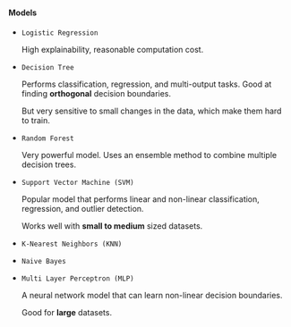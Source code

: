 #### Models

* `Logistic Regression`

    High explainability, reasonable computation cost.

* `Decision Tree`

    Performs classification, regression, and multi-output tasks. Good at finding **orthogonal** decision boundaries.

    But very sensitive to small changes in the data, which make them hard to train.


* `Random Forest`

    Very powerful model. Uses an ensemble method to combine multiple decision trees. 


* `Support Vector Machine (SVM)`

    Popular model that performs linear and non-linear classification, regression, and outlier detection.

    Works well with **small to medium** sized datasets.


* `K-Nearest Neighbors (KNN)`


* `Naive Bayes`

* `Multi Layer Perceptron (MLP)`

    A neural network model that can learn non-linear decision boundaries.

    Good for **large** datasets.